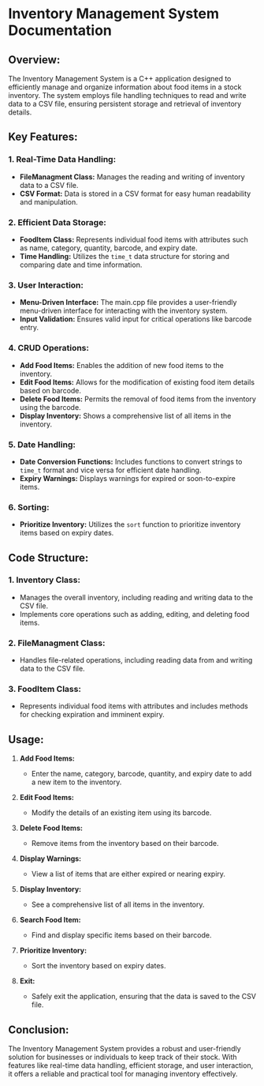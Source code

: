 # Inventory Management System Documentation

## Overview:

The Inventory Management System is a C++ application designed to efficiently manage and organize information about food items in a stock inventory. The system employs file handling techniques to read and write data to a CSV file, ensuring persistent storage and retrieval of inventory details.

## Key Features:

### 1. **Real-Time Data Handling:**
   - **FileManagment Class:** Manages the reading and writing of inventory data to a CSV file.
   - **CSV Format:** Data is stored in a CSV format for easy human readability and manipulation.

### 2. **Efficient Data Storage:**
   - **FoodItem Class:** Represents individual food items with attributes such as name, category, quantity, barcode, and expiry date.
   - **Time Handling:** Utilizes the `time_t` data structure for storing and comparing date and time information.

### 3. **User Interaction:**
   - **Menu-Driven Interface:** The main.cpp file provides a user-friendly menu-driven interface for interacting with the inventory system.
   - **Input Validation:** Ensures valid input for critical operations like barcode entry.

### 4. **CRUD Operations:**
   - **Add Food Items:** Enables the addition of new food items to the inventory.
   - **Edit Food Items:** Allows for the modification of existing food item details based on barcode.
   - **Delete Food Items:** Permits the removal of food items from the inventory using the barcode.
   - **Display Inventory:** Shows a comprehensive list of all items in the inventory.

### 5. **Date Handling:**
   - **Date Conversion Functions:** Includes functions to convert strings to `time_t` format and vice versa for efficient date handling.
   - **Expiry Warnings:** Displays warnings for expired or soon-to-expire items.

### 6. **Sorting:**
   - **Prioritize Inventory:** Utilizes the `sort` function to prioritize inventory items based on expiry dates.

## Code Structure:

### 1. **Inventory Class:**
   - Manages the overall inventory, including reading and writing data to the CSV file.
   - Implements core operations such as adding, editing, and deleting food items.

### 2. **FileManagment Class:**
   - Handles file-related operations, including reading data from and writing data to the CSV file.

### 3. **FoodItem Class:**
   - Represents individual food items with attributes and includes methods for checking expiration and imminent expiry.

## Usage:

1. **Add Food Items:**
   - Enter the name, category, barcode, quantity, and expiry date to add a new item to the inventory.

2. **Edit Food Items:**
   - Modify the details of an existing item using its barcode.

3. **Delete Food Items:**
   - Remove items from the inventory based on their barcode.

4. **Display Warnings:**
   - View a list of items that are either expired or nearing expiry.

5. **Display Inventory:**
   - See a comprehensive list of all items in the inventory.

6. **Search Food Item:**
   - Find and display specific items based on their barcode.

7. **Prioritize Inventory:**
   - Sort the inventory based on expiry dates.

8. **Exit:**
   - Safely exit the application, ensuring that the data is saved to the CSV file.

## Conclusion:

The Inventory Management System provides a robust and user-friendly solution for businesses or individuals to keep track of their stock. With features like real-time data handling, efficient storage, and user interaction, it offers a reliable and practical tool for managing inventory effectively.
